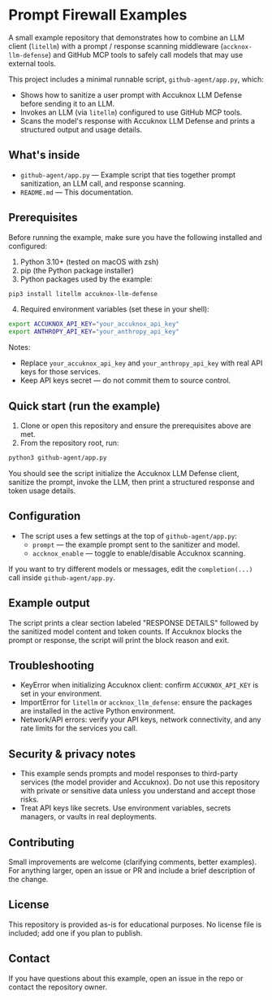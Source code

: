 
# Prompt Firewall Examples

A small example repository that demonstrates how to combine an LLM client (`litellm`) with a prompt / response scanning middleware (`accknox-llm-defense`) and GitHub MCP tools to safely call models that may use external tools.

This project includes a minimal runnable script, `github-agent/app.py`, which:

- Shows how to sanitize a user prompt with Accuknox LLM Defense before sending it to an LLM.
- Invokes an LLM (via `litellm`) configured to use GitHub MCP tools.
- Scans the model's response with Accuknox LLM Defense and prints a structured output and usage details.

## What's inside

- `github-agent/app.py` — Example script that ties together prompt sanitization, an LLM call, and response scanning.
- `README.md` — This documentation.

## Prerequisites

Before running the example, make sure you have the following installed and configured:

1. Python 3.10+ (tested on macOS with zsh)
2. pip (the Python package installer)
3. Python packages used by the example:

```bash
pip3 install litellm accuknox-llm-defense
```

4. Required environment variables (set these in your shell):

```bash
export ACCUKNOX_API_KEY="your_accuknox_api_key"
export ANTHROPY_API_KEY="your_anthropy_api_key"
```

Notes:
- Replace `your_accuknox_api_key` and `your_anthropy_api_key` with real API keys for those services.
- Keep API keys secret — do not commit them to source control.

## Quick start (run the example)

1. Clone or open this repository and ensure the prerequisites above are met.
2. From the repository root, run:

```bash
python3 github-agent/app.py
```

You should see the script initialize the Accuknox LLM Defense client, sanitize the prompt, invoke the LLM, then print a structured response and token usage details.

## Configuration

- The script uses a few settings at the top of `github-agent/app.py`:
	- `prompt` — the example prompt sent to the sanitizer and model.
	- `accknox_enable` — toggle to enable/disable Accuknox scanning.

If you want to try different models or messages, edit the `completion(...)` call inside `github-agent/app.py`.

## Example output

The script prints a clear section labeled "RESPONSE DETAILS" followed by the sanitized model content and token counts. If Accuknox blocks the prompt or response, the script will print the block reason and exit.

## Troubleshooting

- KeyError when initializing Accuknox client: confirm `ACCUKNOX_API_KEY` is set in your environment.
- ImportError for `litellm` or `accknox_llm_defense`: ensure the packages are installed in the active Python environment.
- Network/API errors: verify your API keys, network connectivity, and any rate limits for the services you call.

## Security & privacy notes

- This example sends prompts and model responses to third-party services (the model provider and Accuknox). Do not use this repository with private or sensitive data unless you understand and accept those risks.
- Treat API keys like secrets. Use environment variables, secrets managers, or vaults in real deployments.

## Contributing

Small improvements are welcome (clarifying comments, better examples). For anything larger, open an issue or PR and include a brief description of the change.

## License

This repository is provided as-is for educational purposes. No license file is included; add one if you plan to publish.

## Contact

If you have questions about this example, open an issue in the repo or contact the repository owner.

